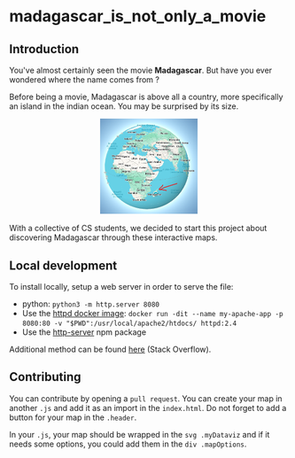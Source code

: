 # madagascar_is_not_only_a_movie

## Introduction

You've almost certainly seen the movie **Madagascar**. But have you ever wondered where the name comes from ? <br>

Before being a movie, Madagascar is above all a country, more specifically an island in the indian ocean. You may be surprised by its size.

<div align="center">
    <img src="ressources/images/image.png" alt="Madagascar location" style="width: 35%;"/>
</div>

With a collective of CS students, we decided to start this project about discovering Madagascar through these interactive maps. 

## Local development
To install locally, setup a web server in order to serve the file:
- python: `python3 -m http.server 8080`
- Use the [httpd docker image](https://hub.docker.com/_/httpd): `docker run -dit --name my-apache-app -p 8080:80 -v "$PWD":/usr/local/apache2/htdocs/ httpd:2.4`
- Use the [http-server](https://www.npmjs.com/package/http-server) npm package

Additional method can be found [here](https://stackoverflow.com/a/21608670/19479836) (Stack Overflow).

## Contributing

You can contribute by opening a ``pull request``. You can create your map in another ``.js`` and add it as an import in the ``index.html``. Do not forget to add a button for your map in the ``.header``.

In your ``.js``, your map should be wrapped in the ``svg .myDataviz`` and if it needs some options, you could add them in the ``div .mapOptions``.
